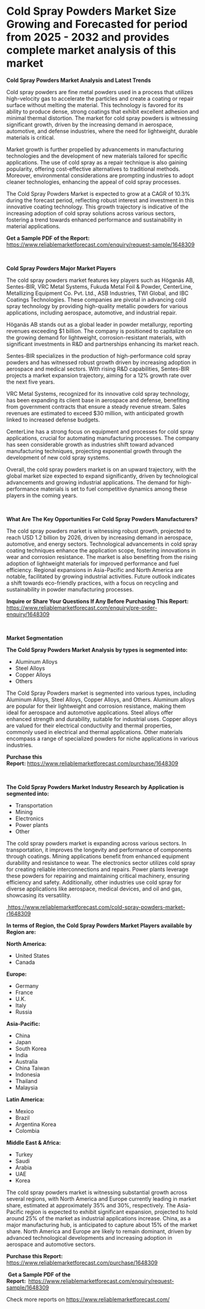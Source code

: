 <p><h1>Cold Spray Powders Market Size Growing and Forecasted for period from 2025 - 2032 and provides complete market analysis of this market</h1></p><p><strong>Cold Spray Powders Market Analysis and Latest Trends</strong></p>
<p><p>Cold spray powders are fine metal powders used in a process that utilizes high-velocity gas to accelerate the particles and create a coating or repair surface without melting the material. This technology is favored for its ability to produce dense, strong coatings that exhibit excellent adhesion and minimal thermal distortion. The market for cold spray powders is witnessing significant growth, driven by the increasing demand in aerospace, automotive, and defense industries, where the need for lightweight, durable materials is critical.</p><p>Market growth is further propelled by advancements in manufacturing technologies and the development of new materials tailored for specific applications. The use of cold spray as a repair technique is also gaining popularity, offering cost-effective alternatives to traditional methods. Moreover, environmental considerations are prompting industries to adopt cleaner technologies, enhancing the appeal of cold spray processes.</p><p>The Cold Spray Powders Market is expected to grow at a CAGR of 10.3% during the forecast period, reflecting robust interest and investment in this innovative coating technology. This growth trajectory is indicative of the increasing adoption of cold spray solutions across various sectors, fostering a trend towards enhanced performance and sustainability in material applications.</p></p>
<p><strong>Get a Sample PDF of the Report:&nbsp;</strong> <a href="https://www.reliablemarketforecast.com/enquiry/request-sample/1648309?utm_campaign=3225&utm_medium=2&utm_source=Github&utm_content=ia&utm_term=01042025&utm_id=cold-spray-powders">https://www.reliablemarketforecast.com/enquiry/request-sample/1648309</a></p>
<p>&nbsp;</p>
<p><strong>Cold Spray Powders Major Market Players</strong></p>
<p><p>The cold spray powders market features key players such as Höganäs AB, Sentes-BIR, VRC Metal Systems, Fukuda Metal Foil & Powder, CenterLine, Metallizing Equipment Co. Pvt. Ltd., ASB Industries, TWI Global, and IBC Coatings Technologies. These companies are pivotal in advancing cold spray technology by providing high-quality metallic powders for various applications, including aerospace, automotive, and industrial repair.</p><p>Höganäs AB stands out as a global leader in powder metallurgy, reporting revenues exceeding $1 billion. The company is positioned to capitalize on the growing demand for lightweight, corrosion-resistant materials, with significant investments in R&D and partnerships enhancing its market reach. </p><p>Sentes-BIR specializes in the production of high-performance cold spray powders and has witnessed robust growth driven by increasing adoption in aerospace and medical sectors. With rising R&D capabilities, Sentes-BIR projects a market expansion trajectory, aiming for a 12% growth rate over the next five years.</p><p>VRC Metal Systems, recognized for its innovative cold spray technology, has been expanding its client base in aerospace and defense, benefiting from government contracts that ensure a steady revenue stream. Sales revenues are estimated to exceed $30 million, with anticipated growth linked to increased defense budgets.</p><p>CenterLine has a strong focus on equipment and processes for cold spray applications, crucial for automating manufacturing processes. The company has seen considerable growth as industries shift toward advanced manufacturing techniques, projecting exponential growth through the development of new cold spray systems.</p><p>Overall, the cold spray powders market is on an upward trajectory, with the global market size expected to expand significantly, driven by technological advancements and growing industrial applications. The demand for high-performance materials is set to fuel competitive dynamics among these players in the coming years.</p></p>
<p>&nbsp;</p>
<p><strong>What Are The Key Opportunities For Cold Spray Powders Manufacturers?</strong></p>
<p><p>The cold spray powders market is witnessing robust growth, projected to reach USD 1.2 billion by 2026, driven by increasing demand in aerospace, automotive, and energy sectors. Technological advancements in cold spray coating techniques enhance the application scope, fostering innovations in wear and corrosion resistance. The market is also benefiting from the rising adoption of lightweight materials for improved performance and fuel efficiency. Regional expansions in Asia-Pacific and North America are notable, facilitated by growing industrial activities. Future outlook indicates a shift towards eco-friendly practices, with a focus on recycling and sustainability in powder manufacturing processes.</p></p>
<p><strong>Inquire or Share Your Questions If Any Before Purchasing This Report:</strong> <a href="https://www.reliablemarketforecast.com/enquiry/pre-order-enquiry/1648309?utm_campaign=3225&utm_medium=2&utm_source=Github&utm_content=ia&utm_term=01042025&utm_id=cold-spray-powders">https://www.reliablemarketforecast.com/enquiry/pre-order-enquiry/1648309</a></p>
<p>&nbsp;</p>
<p><strong>Market Segmentation</strong></p>
<p><strong>The Cold Spray Powders Market Analysis by types is segmented into:</strong></p>
<p><ul><li>Aluminum Alloys</li><li>Steel Alloys</li><li>Copper Alloys</li><li>Others</li></ul></p>
<p><p>The Cold Spray Powders market is segmented into various types, including Aluminum Alloys, Steel Alloys, Copper Alloys, and Others. Aluminum alloys are popular for their lightweight and corrosion resistance, making them ideal for aerospace and automotive applications. Steel alloys offer enhanced strength and durability, suitable for industrial uses. Copper alloys are valued for their electrical conductivity and thermal properties, commonly used in electrical and thermal applications. Other materials encompass a range of specialized powders for niche applications in various industries.</p></p>
<p><strong>Purchase this Report:&nbsp;</strong><a href="https://www.reliablemarketforecast.com/purchase/1648309?utm_campaign=3225&utm_medium=2&utm_source=Github&utm_content=ia&utm_term=01042025&utm_id=cold-spray-powders">https://www.reliablemarketforecast.com/purchase/1648309</a></p>
<p>&nbsp;</p>
<p><strong>The Cold Spray Powders Market Industry Research by Application is segmented into:</strong></p>
<p><ul><li>Transportation</li><li>Mining</li><li>Electronics</li><li>Power plants</li><li>Other</li></ul></p>
<p><p>The cold spray powders market is expanding across various sectors. In transportation, it improves the longevity and performance of components through coatings. Mining applications benefit from enhanced equipment durability and resistance to wear. The electronics sector utilizes cold spray for creating reliable interconnections and repairs. Power plants leverage these powders for repairing and maintaining critical machinery, ensuring efficiency and safety. Additionally, other industries use cold spray for diverse applications like aerospace, medical devices, and oil and gas, showcasing its versatility.</p></p>
<p><a href="https://www.reliablemarketforecast.com/cold-spray-powders-market-r1648309?utm_campaign=3225&utm_medium=2&utm_source=Github&utm_content=ia&utm_term=01042025&utm_id=cold-spray-powders">&nbsp;https://www.reliablemarketforecast.com/cold-spray-powders-market-r1648309</a></p>
<p><strong>In terms of Region, the Cold Spray Powders Market Players available by Region are:</strong></p>
<p>
    <p> <strong> North America: </strong>
        <ul>
            <li>United States</li>
            <li>Canada</li>
        </ul>
        </p> 
    <p> <strong> Europe: </strong>
        <ul>
            <li>Germany</li>
            <li>France</li>
            <li>U.K.</li>
            <li>Italy</li>
            <li>Russia</li>
        </ul>
        </p> 
    <p> <strong> Asia-Pacific: </strong>
        <ul>
            <li>China</li>
            <li>Japan</li>
            <li>South Korea</li>
            <li>India</li>
            <li>Australia</li>
            <li>China Taiwan</li>
            <li>Indonesia</li>
            <li>Thailand</li>
            <li>Malaysia</li>
        </ul>
        </p> 
    <p> <strong> Latin America: </strong>
        <ul>
            <li>Mexico</li>
            <li>Brazil</li>
            <li>Argentina Korea</li>
            <li>Colombia</li>
        </ul>
        </p> 
    <p> <strong> Middle East & Africa: </strong>
        <ul>
            <li>Turkey</li>
            <li>Saudi</li>
            <li>Arabia</li>
            <li>UAE</li>
            <li>Korea</li>
        </ul>
    </p>
    </p>
<p><p>The cold spray powders market is witnessing substantial growth across several regions, with North America and Europe currently leading in market share, estimated at approximately 35% and 30%, respectively. The Asia-Pacific region is expected to exhibit significant expansion, projected to hold around 25% of the market as industrial applications increase. China, as a major manufacturing hub, is anticipated to capture about 15% of the market share. North America and Europe are likely to remain dominant, driven by advanced technological developments and increasing adoption in aerospace and automotive sectors.</p></p>
<p><strong>Purchase this Report: </strong><a href="https://www.reliablemarketforecast.com/purchase/1648309?utm_campaign=3225&utm_medium=2&utm_source=Github&utm_content=ia&utm_term=01042025&utm_id=cold-spray-powders">https://www.reliablemarketforecast.com/purchase/1648309</a></p>
<p>&nbsp;<strong>Get a Sample PDF of the Report:&nbsp;&nbsp;</strong><a href="https://www.reliablemarketforecast.com/enquiry/request-sample/1648309?utm_campaign=3225&utm_medium=2&utm_source=Github&utm_content=ia&utm_term=01042025&utm_id=cold-spray-powders">https://www.reliablemarketforecast.com/enquiry/request-sample/1648309</a></p>
<p><strong></strong></p>
<p>Check more reports on <a href="https://www.reliablemarketforecast.com/?utm_campaign=3225&utm_medium=2&utm_source=Github&utm_content=ia&utm_term=01042025&utm_id=cold-spray-powders">https://www.reliablemarketforecast.com/</a></p>